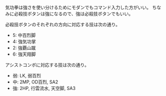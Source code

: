 気功拳は強さを使い分けるためにモダンでもコマンド入力した方がいい。
ちなみに必殺技ボタンは強になるので、強は必殺技ボタンでもいい。

必殺技ボタンのそれぞれの方向に対応する技は次の通り。

- 5: 中百烈脚
- 4: 強気功掌
- 2: 強覇山蹴
- 6: 強天翔脚

アシストコンボに対応する技は次の通り。

- 弱: LK, 弱百烈
- 中: 2MP, OD百烈, SA2
- 強: 2HP, 行雲流水, 天空脚, SA3
